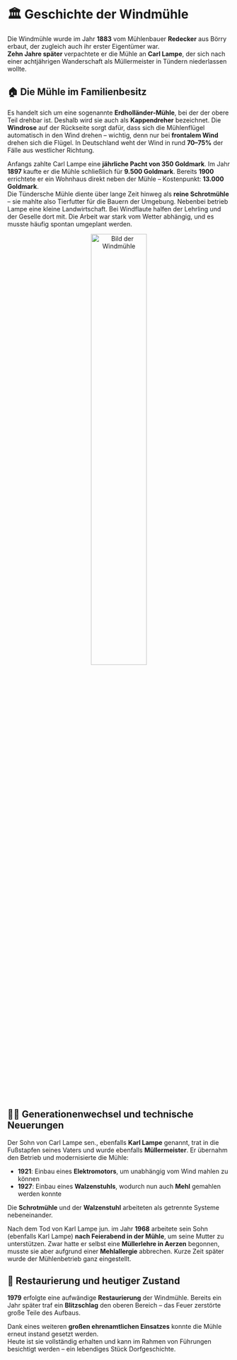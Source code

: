 # 🏛️ Geschichte der Windmühle

Die Windmühle wurde im Jahr **1883** vom Mühlenbauer **Redecker** aus Börry erbaut, der zugleich auch ihr erster Eigentümer war.  
**Zehn Jahre später** verpachtete er die Mühle an **Carl Lampe**, der sich nach einer achtjährigen Wanderschaft als Müllermeister in Tündern niederlassen wollte.

## 🏠 Die Mühle im Familienbesitz

Es handelt sich um eine sogenannte **Erdholländer-Mühle**, bei der der obere Teil drehbar ist. Deshalb wird sie auch als **Kappendreher** bezeichnet. Die **Windrose** auf der Rückseite sorgt dafür, dass sich die Mühlenflügel automatisch in den Wind drehen – wichtig, denn nur bei **frontalem Wind** drehen sich die Flügel. In Deutschland weht der Wind in rund **70–75%** der Fälle aus westlicher Richtung.

Anfangs zahlte Carl Lampe eine **jährliche Pacht von 350 Goldmark**. Im Jahr **1897** kaufte er die Mühle schließlich für **9.500 Goldmark**. Bereits **1900** errichtete er ein Wohnhaus direkt neben der Mühle – Kostenpunkt: **13.000 Goldmark**.  
Die Tündersche Mühle diente über lange Zeit hinweg als **reine Schrotmühle** – sie mahlte also Tierfutter für die Bauern der Umgebung. Nebenbei betrieb Lampe eine kleine Landwirtschaft. Bei Windflaute halfen der Lehrling und der Geselle dort mit. Die Arbeit war stark vom Wetter abhängig, und es musste häufig spontan umgeplant werden.

<p align="center">
  <img src="/imgs/from-wikipedia.png" alt="Bild der Windmühle" style="width: 50%;" />
</p>

## 👨‍👦 Generationenwechsel und technische Neuerungen

Der Sohn von Carl Lampe sen., ebenfalls **Karl Lampe** genannt, trat in die Fußstapfen seines Vaters und wurde ebenfalls **Müllermeister**. Er übernahm den Betrieb und modernisierte die Mühle:

- **1921**: Einbau eines **Elektromotors**, um unabhängig vom Wind mahlen zu können
- **1927**: Einbau eines **Walzenstuhls**, wodurch nun auch **Mehl** gemahlen werden konnte

Die **Schrotmühle** und der **Walzenstuhl** arbeiteten als getrennte Systeme nebeneinander.

Nach dem Tod von Karl Lampe jun. im Jahr **1968** arbeitete sein Sohn (ebenfalls Karl Lampe) **nach Feierabend in der Mühle**, um seine Mutter zu unterstützen. Zwar hatte er selbst eine **Müllerlehre in Aerzen** begonnen, musste sie aber aufgrund einer **Mehlallergie** abbrechen. Kurze Zeit später wurde der Mühlenbetrieb ganz eingestellt.

## 🔧 Restaurierung und heutiger Zustand

**1979** erfolgte eine aufwändige **Restaurierung** der Windmühle. Bereits ein Jahr später traf ein **Blitzschlag** den oberen Bereich – das Feuer zerstörte große Teile des Aufbaus.

Dank eines weiteren **großen ehrenamtlichen Einsatzes** konnte die Mühle erneut instand gesetzt werden.  
Heute ist sie vollständig erhalten und kann im Rahmen von Führungen besichtigt werden – ein lebendiges Stück Dorfgeschichte.
